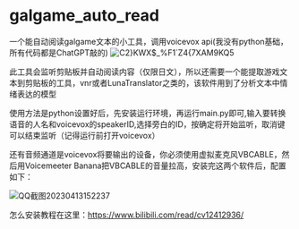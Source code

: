 # galgame_auto_read
一个能自动阅读galgame文本的小工具，调用voicevox api(我没有python基础，所有代码都是ChatGPT敲的)
![C2}KWX$_%F1`Z4{7XAM9KQ5](https://user-images.githubusercontent.com/18525855/231684017-35cb5c51-a4a5-4ef7-b186-e97682bd00a8.png)

此工具会监听剪贴板并自动阅读内容（仅限日文），所以还需要一个能提取游戏文本到剪贴板的工具，vnr或者LunaTranslator之类的，该软件用到了分析文本中情绪表达的模型

使用方法是python设置好后，先安装运行环境，再运行main.py即可,输入要转换语音的人名和voicevox的speakerID,选择旁白的ID，按确定将开始监听，取消键可以结束监听（记得运行前打开voicevox）

还有音频通道是voicevox将要输出的设备，你必须使用虚拟麦克风VBCABLE，然后用Voicemeeter Banana把VBCABLE的音量拉高，安装完这两个软件后，配置如下：

![QQ截图20230413152237](https://user-images.githubusercontent.com/18525855/231684682-fb44bf6e-2786-42c5-8251-bea38be1c757.png)


怎么安装教程在这里：https://www.bilibili.com/read/cv12412936/
